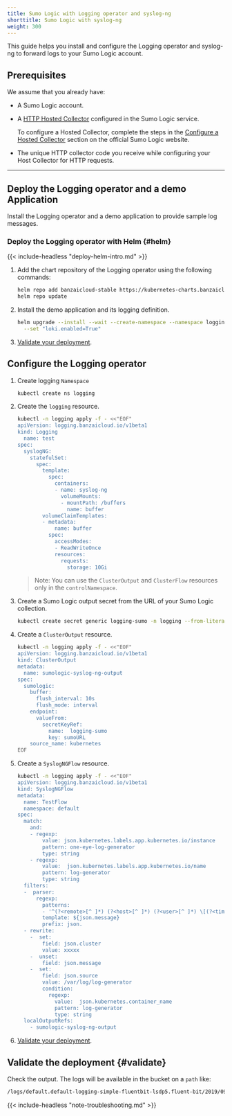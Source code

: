 ```yaml
---
title: Sumo Logic with Logging operator and syslog-ng
shorttitle: Sumo Logic with syslog-ng
weight: 300
---
```


This guide helps you install and configure the Logging operator and syslog-ng to forward logs to your Sumo Logic account.

## Prerequisites

We assume that you already have:

- A Sumo Logic account.
- A [HTTP Hosted Collector](https://help.sumologic.com/03Send-Data/Sources/02Sources-for-Hosted-Collectors/HTTP-Source) configured in the Sumo Logic service.

    To configure a Hosted Collector, complete the steps in the [Configure a Hosted Collector](https://help.sumologic.com/03Send-Data/Hosted-Collectors/Configure-a-Hosted-Collector) section on the official Sumo Logic website.

- The unique HTTP collector code you receive while configuring your Host Collector for HTTP requests.

--------------

## Deploy the Logging operator and a demo Application

Install the Logging operator and a demo application to provide sample log messages.

### Deploy the Logging operator with Helm {#helm}

{{< include-headless "deploy-helm-intro.md" >}}

1. Add the chart repository of the Logging operator using the following commands:

    ```bash
    helm repo add banzaicloud-stable https://kubernetes-charts.banzaicloud.com
    helm repo update
    ```

1. Install the demo application and its logging definition.

    ```bash
    helm upgrade --install --wait --create-namespace --namespace logging logging-demo banzaicloud-stable/logging-demo \
      --set "loki.enabled=True"
    ```

1. [Validate your deployment](#validate).

## Configure the Logging operator

1. Create logging `Namespace`

    ```bash
    kubectl create ns logging
    ```

1. Create the `logging` resource.

    ```bash
    kubectl -n logging apply -f - <<"EOF"
    apiVersion: logging.banzaicloud.io/v1beta1
    kind: Logging
      name: test
    spec:
      syslogNG:
        statefulSet:
          spec:
            template:
              spec:
                containers:
                - name: syslog-ng
                  volumeMounts:
                  - mountPath: /buffers
                    name: buffer
            volumeClaimTemplates:
            - metadata:
                name: buffer
              spec:
                accessModes:
                - ReadWriteOnce
                resources:
                  requests:
                    storage: 10Gi
    ```

    > Note: You can use the `ClusterOutput` and `ClusterFlow` resources only in the `controlNamespace`.

1. Create a Sumo Logic output secret from the URL of your Sumo Logic collection.

    ```bash
    kubectl create secret generic logging-sumo -n logging --from-literal "sumoURL=https://endpoint1.collection.eu.sumologic.com/......"
    ```

1. Create a `ClusterOutput` resource.

    ```bash
    kubectl -n logging apply -f - <<"EOF"
    apiVersion: logging.banzaicloud.io/v1beta1
    kind: ClusterOutput
    metadata:
      name: sumologic-syslog-ng-output
    spec:
      sumologic:
        buffer:
          flush_interval: 10s
          flush_mode: interval
        endpoint:
          valueFrom:
            secretKeyRef:
              name:  logging-sumo
              key: sumoURL
        source_name: kubernetes
    EOF
    ```

1. Create a `SyslogNGFlow` resource.

    ```bash
    kubectl -n logging apply -f - <<"EOF"
    apiVersion: logging.banzaicloud.io/v1beta1
    kind: SyslogNGFlow
    metadata:
      name: TestFlow
      namespace: default
    spec:
      match:
        and:
        - regexp:
            value: json.kubernetes.labels.app.kubernetes.io/instance
            pattern: one-eye-log-generator
            type: string
        - regexp:
            value:  json.kubernetes.labels.app.kubernetes.io/name
            pattern: log-generator
            type: string
      filters:
      -  parser:
          regexp: 
            patterns:
            - '^(?<remote>[^ ]*) (?<host>[^ ]*) (?<user>[^ ]*) \[(?<time>[^\]]*)\] "(?<method>\S+)(?: +(?<path>[^\"]*?)(?: +\S*)?)?" (?<code>[^ ]*) (?<size>[^ ]*)(?: "(?<referer>[^\"]*)" "(?<agent>[^\"]*)"(?:\s+(?<http_x_forwarded_for>[^ ]+))?)?$'
            template: ${json.message}
            prefix: json.
      - rewrite:
        -  set:
            field: json.cluster
            value: xxxxx
        -  unset:
            field: json.message
        -  set:
            field: json.source
            value: /var/log/log-generator
            condition:
              regexp:
                value:  json.kubernetes.container_name
                pattern: log-generator
                type: string
      localOutputRefs:
        - sumologic-syslog-ng-output
    ```

1. [Validate your deployment](#validate).

## Validate the deployment {#validate}

Check the output. The logs will be available in the bucket on a `path` like:

```bash
/logs/default.default-logging-simple-fluentbit-lsdp5.fluent-bit/2019/09/11/201909111432_0.gz
```

{{< include-headless "note-troubleshooting.md" >}}
